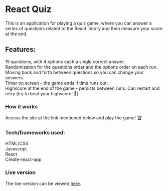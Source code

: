 # React Quiz

This is an application for playing a quiz game, where you can answer a series of questions related to the React library and then measure your score at the end.

## Features:  
15 questions, with 4 options each a single correct answer.  
Randomization for the questions order and the options order on each run.  
Moving back and forth between questions so you can change your answers.  
Timer on screen - the game ends if time runs out.  
Highscore at the end of the game - persists between runs.
Can restart and retry (try to beat your highscore! 🙂)  


### How it works
Access the site at the link mentioned below and play the game! 🏆

### Tech/frameworks used:  
HTML/CSS  
Javascript  
React  
Create-react-app  


### Live version
The live version can be viewed [here](https://react-quiz-av.vercel.app/).


